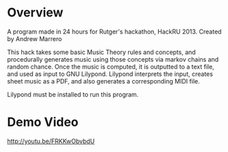 Overview
============
A program made in 24 hours for Rutger's hackathon, HackRU 2013. 
Created by Andrew Marrero

This hack takes some basic Music Theory rules and concepts, and procedurally generates music using those concepts via markov chains and random chance. Once the music is computed, it is outputted to a text file, and used as input to GNU Lilypond. Lilypond interprets the input, creates sheet music as a PDF, and also generates a corresponding MIDI file.

Lilypond must be installed to run this program.

Demo Video
============
http://youtu.be/FRKKwObvbdU
